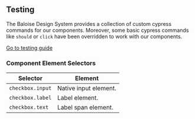 ## Testing

The Baloise Design System provides a collection of custom cypress commands for our components. Moreover, some basic cypress commands like `should` or `click` have been overridden to work with our components.

<a class="button is-primary" href="../?path=/docs/development-testing--page">Go to testing guide</a>

<!-- START: human documentation -->



<!-- END: human documentation -->


### Component Element Selectors

| Selector         | Element               |
| ---------------- | --------------------- |
| `checkbox.input` | Native input element. |
| `checkbox.label` | Label element.        |
| `checkbox.text`  | Label span element.   |


